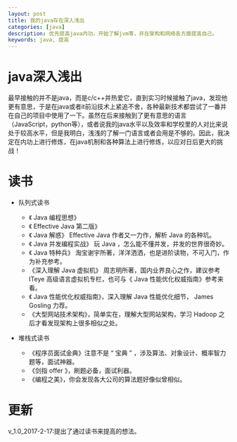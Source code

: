 ```yaml
---
layout: post
title: 我的java存在深入浅出
categories: [java]
description: 优先提高java内功，开始了解jvm等，并在架构和网络各方面提高自己。
keywords: java, 提高
---
```


# java深入浅出

最早接触的并不是java，而是c/c++并热爱它，直到实习时候接触了java，发现他更有意思，于是在java或者it前沿技术上紧追不舍，各种最新技术都尝试了一番并在自己的项目中使用了一下。虽然在后来接触到了更有意思的语言（JavaScript，python等），或者说我的java水平以及效率和学校里的人对比来说处于较高水平，但是我明白，浅浅的了解一门语言或者会用是不够的。因此，我决定在内功上进行修炼，在java机制和各种算法上进行修炼，以应对日后更大的挑战！

# 读书
- 队列式读书

    - 《 Java 编程思想》
    - 《 Effective Java 第二版》
    - 《 Java 解惑》 Effective Java 作者又一力作，解析 Java 的各种坑。
    - 《 Java 并发编程实战》 玩 Java ，怎么能不懂并发，并发的世界很奇妙。
    - 《 Java 特种兵》 淘宝谢宇所著，洋洋洒洒，也是进阶读物，不可入门，作为补充参考。
    - 《深入理解 Java 虚拟机》 周志明所著，国内业界良心之作，建议参考 ITeye 高级语言虚拟机专栏，也可与《 Java 性能优化权威指南》参考来看。
    - 《 Java 性能优化权威指南》，深入理解 Java 性能优化细节， James Gosling 力荐。
    - 《大型网站技术架构》，简单实在，理解大型网站架构，学习 Hadoop 之后才看发现架构上很多相似之处。

- 堆栈式读书

    - 《程序员面试金典》注意不是 “ 宝典 ” ，涉及算法、对象设计、概率智力题等，面试神器。
    - 《剑指 offer 》，刷题必备，面试利器。
    - 《编程之美》，你会发现各大公司的算法题好像似曾相似。





# 更新

v_1.0_2017-2-17:提出了通过读书来提高的想法。